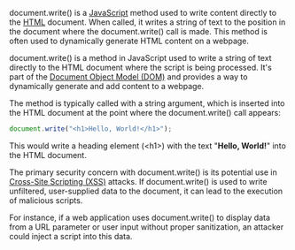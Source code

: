 document.write() is a [JavaScript](../programming/js.md) method used to write content directly to the [HTML](../web/html.md) document. When called, it writes a string of text to the position in the document where the document.write() call is made. This method is often used to dynamically generate HTML content on a webpage.

document.write() is a method in JavaScript used to write a string of text directly to the HTML document where the script is being processed. It's part of the [Document Object Model (DOM)](../web/dom.md) and provides a way to dynamically generate and add content to a webpage.

The method is typically called with a string argument, which is inserted into the HTML document at the point where the document.write() call appears:

```javascript
document.write("<h1>Hello, World!</h1>");
```

This would write a heading element (<h1\>) with the text "**Hello, World!**" into the HTML document.

The primary security concern with document.write() is its potential use in [Cross-Site Scripting (XSS)](../web/xss.md) attacks. If document.write() is used to write unfiltered, user-supplied data to the document, it can lead to the execution of malicious scripts.

For instance, if a web application uses document.write() to display data from a URL parameter or user input without proper sanitization, an attacker could inject a script into this data.
